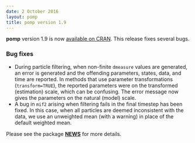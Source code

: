 ```yaml
---
date: 2 October 2016
layout: pomp
title: pomp version 1.9
---
```


**pomp** version 1.9 is now [available on CRAN](https://cran.r-project.org/web/packages/pomp/index.html).
This release fixes several bugs.

### Bug fixes

- During particle filtering, when non-finite `dmeasure` values are generated, an error is generated and the offending parameters, states, data, and time are reported.
  In methods that use parameter transformations (`transform=TRUE`), the reported parameters were on the transformed (estimation) scale, which can be confusing.
  The error message now gives the parameters on the natural (model) scale.
- A bug in `mif2` arising when filtering fails in the final timestep has been fixed.
  In this case, when all particles are deemed inconsistent with the data, we use an unweighted mean (with a warning) in place of the default weighted mean.

Please see the package [**NEWS**](https://kingaa.github.io/pomp/NEWS/) for more details.
